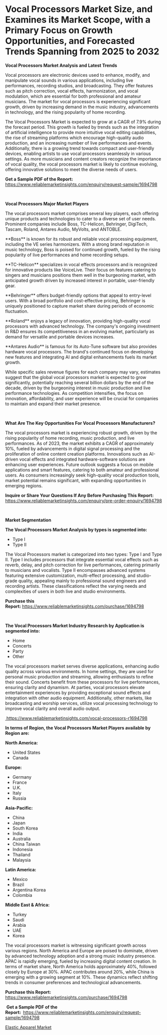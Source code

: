 <p><h1>Vocal Processors Market Size, and Examines its Market Scope, with a Primary Focus on Growth Opportunities, and Forecasted Trends Spanning from 2025 to 2032</h1></p><p><strong>Vocal Processors Market Analysis and Latest Trends</strong></p>
<p><p>Vocal processors are electronic devices used to enhance, modify, and manipulate vocal sounds in various applications, including live performances, recording studios, and broadcasting. They offer features such as pitch correction, vocal effects, harmonization, and vocal modulation, which are essential for both professional and amateur musicians. The market for vocal processors is experiencing significant growth, driven by increasing demand in the music industry, advancements in technology, and the rising popularity of home recording.</p><p>The Vocal Processors Market is expected to grow at a CAGR of 7.9% during the forecast period. This growth is fueled by trends such as the integration of artificial intelligence to provide more intuitive vocal editing capabilities, the rise of streaming platforms which encourage high-quality audio production, and an increasing number of live performances and events. Additionally, there is a growing trend towards compact and user-friendly devices, enabling artists to use vocal processors seamlessly in various settings. As more musicians and content creators recognize the importance of vocal quality, the vocal processors market is likely to continue evolving, offering innovative solutions to meet the diverse needs of users.</p></p>
<p><strong>Get a Sample PDF of the Report:&nbsp;</strong> <a href="https://www.reliablemarketinsights.com/enquiry/request-sample/1694798?utm_campaign=2137&utm_medium=2&utm_source=Github&utm_content=ia&utm_term=07022025&utm_id=vocal-processors">https://www.reliablemarketinsights.com/enquiry/request-sample/1694798</a></p>
<p>&nbsp;</p>
<p><strong>Vocal Processors Major Market Players</strong></p>
<p><p>The vocal processors market comprises several key players, each offering unique products and technologies to cater to a diverse set of user needs. Prominent companies include Boss, TC-Helicon, Behringer, DigiTech, Tascam, Roland, Antares Audio, MyVolts, and ANTOBLE.</p><p>**Boss** is known for its robust and reliable vocal processing equipment, including the VE series harmonizers. With a strong brand reputation in music technology, Boss is poised for continued growth, fueled by the rising popularity of live performances and home recording setups. </p><p>**TC-Helicon** specializes in vocal effects processors and is recognized for innovative products like VoiceLive. Their focus on features catering to singers and musicians positions them well in the burgeoning market, with anticipated growth driven by increased interest in portable, user-friendly gear.</p><p>**Behringer** offers budget-friendly options that appeal to entry-level users. With a broad portfolio and cost-effective pricing, Behringer is uniquely positioned to capture market share during periods of economic fluctuation.</p><p>**Roland** enjoys a legacy of innovation, providing high-quality vocal processors with advanced technology. The company's ongoing investment in R&D ensures its competitiveness in an evolving market, particularly as demand for versatile and portable devices increases.</p><p>**Antares Audio** is famous for its Auto-Tune software but also provides hardware vocal processors. The brand's continued focus on developing new features and integrating AI and digital enhancements fuels its market growth.</p><p>While specific sales revenue figures for each company may vary, estimates suggest that the global vocal processors market is expected to grow significantly, potentially reaching several billion dollars by the end of the decade, driven by the burgeoning interest in music production and live performance technologies. As competition intensifies, the focus on innovation, affordability, and user experience will be crucial for companies to maintain and expand their market presence.</p></p>
<p>&nbsp;</p>
<p><strong>What Are The Key Opportunities For Vocal Processors Manufacturers?</strong></p>
<p><p>The vocal processors market is experiencing robust growth, driven by the rising popularity of home recording, music production, and live performances. As of 2023, the market exhibits a CAGR of approximately 10%, fueled by advancements in digital signal processing and the proliferation of online content creation platforms. Innovations such as AI-driven vocal effects and integrated hardware-software solutions are enhancing user experiences. Future outlook suggests a focus on mobile applications and smart features, catering to both amateur and professional users. As consumers increasingly seek high-quality vocal production tools, market potential remains significant, with expanding opportunities in emerging regions.</p></p>
<p><strong>Inquire or Share Your Questions If Any Before Purchasing This Report:</strong> <a href="https://www.reliablemarketinsights.com/enquiry/pre-order-enquiry/1694798?utm_campaign=2137&utm_medium=2&utm_source=Github&utm_content=ia&utm_term=07022025&utm_id=vocal-processors">https://www.reliablemarketinsights.com/enquiry/pre-order-enquiry/1694798</a></p>
<p>&nbsp;</p>
<p><strong>Market Segmentation</strong></p>
<p><strong>The Vocal Processors Market Analysis by types is segmented into:</strong></p>
<p><ul><li>Type I</li><li>Type II</li></ul></p>
<p><p>The Vocal Processors market is categorized into two types: Type I and Type II. Type I includes processors that integrate essential vocal effects such as reverb, delay, and pitch correction for live performances, catering primarily to musicians and vocalists. Type II encompasses advanced systems featuring extensive customization, multi-effect processing, and studio-grade quality, appealing mainly to professional sound engineers and recording artists. These classifications reflect the varying needs and complexities of users in both live and studio environments.</p></p>
<p><strong>Purchase this Report:&nbsp;</strong><a href="https://www.reliablemarketinsights.com/purchase/1694798?utm_campaign=2137&utm_medium=2&utm_source=Github&utm_content=ia&utm_term=07022025&utm_id=vocal-processors">https://www.reliablemarketinsights.com/purchase/1694798</a></p>
<p>&nbsp;</p>
<p><strong>The Vocal Processors Market Industry Research by Application is segmented into:</strong></p>
<p><ul><li>Home</li><li>Concerts</li><li>Party</li><li>Other</li></ul></p>
<p><p>The vocal processors market serves diverse applications, enhancing audio quality across various environments. In home settings, they are used for personal music production and streaming, allowing enthusiasts to refine their sound. Concerts benefit from these processors for live performances, ensuring clarity and dynamism. At parties, vocal processors elevate entertainment experiences by providing exceptional sound effects and integration with other audio equipment. Additionally, other markets, like broadcasting and worship services, utilize vocal processing technology to improve vocal clarity and overall audio output.</p></p>
<p><a href="https://www.reliablemarketinsights.com/vocal-processors-r1694798?utm_campaign=2137&utm_medium=2&utm_source=Github&utm_content=ia&utm_term=07022025&utm_id=vocal-processors">&nbsp;https://www.reliablemarketinsights.com/vocal-processors-r1694798</a></p>
<p><strong>In terms of Region, the Vocal Processors Market Players available by Region are:</strong></p>
<p>
    <p> <strong> North America: </strong>
        <ul>
            <li>United States</li>
            <li>Canada</li>
        </ul>
        </p> 
    <p> <strong> Europe: </strong>
        <ul>
            <li>Germany</li>
            <li>France</li>
            <li>U.K.</li>
            <li>Italy</li>
            <li>Russia</li>
        </ul>
        </p> 
    <p> <strong> Asia-Pacific: </strong>
        <ul>
            <li>China</li>
            <li>Japan</li>
            <li>South Korea</li>
            <li>India</li>
            <li>Australia</li>
            <li>China Taiwan</li>
            <li>Indonesia</li>
            <li>Thailand</li>
            <li>Malaysia</li>
        </ul>
        </p> 
    <p> <strong> Latin America: </strong>
        <ul>
            <li>Mexico</li>
            <li>Brazil</li>
            <li>Argentina Korea</li>
            <li>Colombia</li>
        </ul>
        </p> 
    <p> <strong> Middle East & Africa: </strong>
        <ul>
            <li>Turkey</li>
            <li>Saudi</li>
            <li>Arabia</li>
            <li>UAE</li>
            <li>Korea</li>
        </ul>
    </p>
    </p>
<p><p>The vocal processors market is witnessing significant growth across various regions. North America and Europe are poised to dominate, driven by advanced technology adoption and a strong music industry presence. APAC is rapidly emerging, fueled by increasing digital content creation. In terms of market share, North America holds approximately 40%, followed closely by Europe at 30%. APAC contributes around 20%, while China is emerging with a growing segment at 10%. These dynamics reflect shifting trends in consumer preferences and technological advancements.</p></p>
<p><strong>Purchase this Report: </strong><a href="https://www.reliablemarketinsights.com/purchase/1694798?utm_campaign=2137&utm_medium=2&utm_source=Github&utm_content=ia&utm_term=07022025&utm_id=vocal-processors">https://www.reliablemarketinsights.com/purchase/1694798</a></p>
<p>&nbsp;<strong>Get a Sample PDF of the Report:&nbsp;&nbsp;</strong><a href="https://www.reliablemarketinsights.com/enquiry/request-sample/1694798?utm_campaign=2137&utm_medium=2&utm_source=Github&utm_content=ia&utm_term=07022025&utm_id=vocal-processors">https://www.reliablemarketinsights.com/enquiry/request-sample/1694798</a></p>
<p><strong></strong></p>
<p><p><a href="https://github.com/tamvrosiya/Market-Research-Report-List-6/blob/main/elastic-apparel-market.md?utm_campaign=2137&utm_medium=2&utm_source=Github&utm_content=ia&utm_term=07022025&utm_id=vocal-processors">Elastic Apparel Market</a></p></p>
